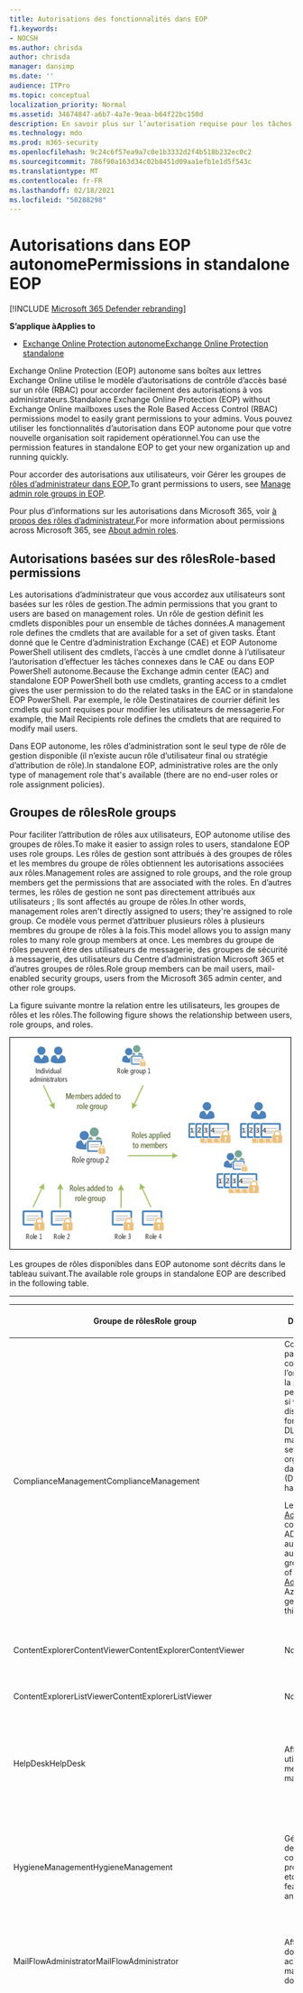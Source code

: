 ```yaml
---
title: Autorisations des fonctionnalités dans EOP
f1.keywords:
- NOCSH
ms.author: chrisda
author: chrisda
manager: dansimp
ms.date: ''
audience: ITPro
ms.topic: conceptual
localization_priority: Normal
ms.assetid: 34674847-a6b7-4a7e-9eaa-b64f22bc150d
description: En savoir plus sur l’autorisation requise pour les tâches dans Exchange Online Protection autonome
ms.technology: mdo
ms.prod: m365-security
ms.openlocfilehash: 9c24c6f57ea9a7c0e1b3332d2f4b518b232ec0c2
ms.sourcegitcommit: 786f90a163d34c02b8451d09aa1efb1e1d5f543c
ms.translationtype: MT
ms.contentlocale: fr-FR
ms.lasthandoff: 02/18/2021
ms.locfileid: "50288298"
---
```

# <a name="permissions-in-standalone-eop"></a><span data-ttu-id="9f26e-103">Autorisations dans EOP autonome</span><span class="sxs-lookup"><span data-stu-id="9f26e-103">Permissions in standalone EOP</span></span>

[!INCLUDE [Microsoft 365 Defender rebranding](../includes/microsoft-defender-for-office.md)]

<span data-ttu-id="9f26e-104">**S’applique à**</span><span class="sxs-lookup"><span data-stu-id="9f26e-104">**Applies to**</span></span>
-  [<span data-ttu-id="9f26e-105">Exchange Online Protection autonome</span><span class="sxs-lookup"><span data-stu-id="9f26e-105">Exchange Online Protection standalone</span></span>](exchange-online-protection-overview.md)

<span data-ttu-id="9f26e-106">Exchange Online Protection (EOP) autonome sans boîtes aux lettres Exchange Online utilise le modèle d’autorisations de contrôle d’accès basé sur un rôle (RBAC) pour accorder facilement des autorisations à vos administrateurs.</span><span class="sxs-lookup"><span data-stu-id="9f26e-106">Standalone Exchange Online Protection (EOP) without Exchange Online mailboxes uses the Role Based Access Control (RBAC) permissions model to easily grant permissions to your admins.</span></span> <span data-ttu-id="9f26e-107">Vous pouvez utiliser les fonctionnalités d’autorisation dans EOP autonome pour que votre nouvelle organisation soit rapidement opérationnel.</span><span class="sxs-lookup"><span data-stu-id="9f26e-107">You can use the permission features in standalone EOP to get your new organization up and running quickly.</span></span>

<span data-ttu-id="9f26e-108">Pour accorder des autorisations aux utilisateurs, voir Gérer les groupes de [rôles d’administrateur dans EOP.](manage-admin-role-group-permissions-in-eop.md)</span><span class="sxs-lookup"><span data-stu-id="9f26e-108">To grant permissions to users, see [Manage admin role groups in EOP](manage-admin-role-group-permissions-in-eop.md).</span></span>

<span data-ttu-id="9f26e-109">Pour plus d’informations sur les autorisations dans Microsoft 365, voir [à propos des rôles d’administrateur.](../../admin/add-users/about-admin-roles.md)</span><span class="sxs-lookup"><span data-stu-id="9f26e-109">For more information about permissions across Microsoft 365, see [About admin roles](../../admin/add-users/about-admin-roles.md).</span></span>

## <a name="role-based-permissions"></a><span data-ttu-id="9f26e-110">Autorisations basées sur des rôles</span><span class="sxs-lookup"><span data-stu-id="9f26e-110">Role-based permissions</span></span>

<span data-ttu-id="9f26e-111">Les autorisations d’administrateur que vous accordez aux utilisateurs sont basées sur les rôles de gestion.</span><span class="sxs-lookup"><span data-stu-id="9f26e-111">The admin permissions that you grant to users are based on management roles.</span></span> <span data-ttu-id="9f26e-112">Un rôle de gestion définit les cmdlets disponibles pour un ensemble de tâches données.</span><span class="sxs-lookup"><span data-stu-id="9f26e-112">A management role defines the cmdlets that are available for a set of given tasks.</span></span> <span data-ttu-id="9f26e-113">Étant donné que le Centre d’administration Exchange (CAE) et EOP Autonome PowerShell utilisent des cmdlets, l’accès à une cmdlet donne à l’utilisateur l’autorisation d’effectuer les tâches connexes dans le CAE ou dans EOP PowerShell autonome.</span><span class="sxs-lookup"><span data-stu-id="9f26e-113">Because the Exchange admin center (EAC) and standalone EOP PowerShell both use cmdlets, granting access to a cmdlet gives the user permission to do the related tasks in the EAC or in standalone EOP PowerShell.</span></span> <span data-ttu-id="9f26e-114">Par exemple, le rôle Destinataires de courrier définit les cmdlets qui sont requises pour modifier les utilisateurs de messagerie.</span><span class="sxs-lookup"><span data-stu-id="9f26e-114">For example, the Mail Recipients role defines the cmdlets that are required to modify mail users.</span></span>

<span data-ttu-id="9f26e-115">Dans EOP autonome, les rôles d’administration sont le seul type de rôle de gestion disponible (il n’existe aucun rôle d’utilisateur final ou stratégie d’attribution de rôle).</span><span class="sxs-lookup"><span data-stu-id="9f26e-115">In standalone EOP, administrative roles are the only type of management role that's available (there are no end-user roles or role assignment policies).</span></span>

## <a name="role-groups"></a><span data-ttu-id="9f26e-116">Groupes de rôles</span><span class="sxs-lookup"><span data-stu-id="9f26e-116">Role groups</span></span>

<span data-ttu-id="9f26e-117">Pour faciliter l’attribution de rôles aux utilisateurs, EOP autonome utilise des groupes de rôles.</span><span class="sxs-lookup"><span data-stu-id="9f26e-117">To make it easier to assign roles to users, standalone EOP uses role groups.</span></span> <span data-ttu-id="9f26e-118">Les rôles de gestion sont attribués à des groupes de rôles et les membres du groupe de rôles obtiennent les autorisations associées aux rôles.</span><span class="sxs-lookup"><span data-stu-id="9f26e-118">Management roles are assigned to role groups, and the role group members get the permissions that are associated with the roles.</span></span> <span data-ttu-id="9f26e-119">En d’autres termes, les rôles de gestion ne sont pas directement attribués aux utilisateurs ; Ils sont affectés au groupe de rôles.</span><span class="sxs-lookup"><span data-stu-id="9f26e-119">In other words, management roles aren't directly assigned to users; they're assigned to role group.</span></span> <span data-ttu-id="9f26e-120">Ce modèle vous permet d’attribuer plusieurs rôles à plusieurs membres du groupe de rôles à la fois.</span><span class="sxs-lookup"><span data-stu-id="9f26e-120">This model allows you to assign many roles to many role group members at once.</span></span> <span data-ttu-id="9f26e-121">Les membres du groupe de rôles peuvent être des utilisateurs de messagerie, des groupes de sécurité à messagerie, des utilisateurs du Centre d’administration Microsoft 365 et d’autres groupes de rôles.</span><span class="sxs-lookup"><span data-stu-id="9f26e-121">Role group members can be mail users, mail-enabled security groups, users from the Microsoft 365 admin center, and other role groups.</span></span>

<span data-ttu-id="9f26e-122">La figure suivante montre la relation entre les utilisateurs, les groupes de rôles et les rôles.</span><span class="sxs-lookup"><span data-stu-id="9f26e-122">The following figure shows the relationship between users, role groups, and roles.</span></span>

![Relations des rôles, des groupes de rôles et des membres](../../media/ITPro_Security_RBAC_EXO_SimplifiedRoleGroupRelationship.png)

<span data-ttu-id="9f26e-124">Les groupes de rôles disponibles dans EOP autonome sont décrits dans le tableau suivant.</span><span class="sxs-lookup"><span data-stu-id="9f26e-124">The available role groups in standalone EOP are described in the following table.</span></span>

****

|<span data-ttu-id="9f26e-125">Groupe de rôles</span><span class="sxs-lookup"><span data-stu-id="9f26e-125">Role group</span></span>|<span data-ttu-id="9f26e-126">Description</span><span class="sxs-lookup"><span data-stu-id="9f26e-126">Description</span></span>|<span data-ttu-id="9f26e-127">Rôles par défaut attribués</span><span class="sxs-lookup"><span data-stu-id="9f26e-127">Default roles assigned</span></span>|
|---|---|---|
|<span data-ttu-id="9f26e-128">ComplianceManagement</span><span class="sxs-lookup"><span data-stu-id="9f26e-128">ComplianceManagement</span></span>|<span data-ttu-id="9f26e-129">Configurez et gérez les paramètres de conformité au sein de l’organisation, y compris la protection contre la perte de données (DLP) si votre abonnement dispose de fonctionnalités DLP.</span><span class="sxs-lookup"><span data-stu-id="9f26e-129">Configure and manage compliance settings within the organization, including data loss prevention (DLP) if your subscription has DLP capabilities.</span></span> <p> <span data-ttu-id="9f26e-130">Les membres du [rôle Administrateur de](https://docs.microsoft.com/azure/active-directory/users-groups-roles/directory-assign-admin-roles#compliance-administrator) conformité dans Azure AD obtiennent automatiquement les autorisations de ce groupe de rôles.</span><span class="sxs-lookup"><span data-stu-id="9f26e-130">Members of the [Compliance Administrator](https://docs.microsoft.com/azure/active-directory/users-groups-roles/directory-assign-admin-roles#compliance-administrator) role in Azure AD automatically get the permissions of this role group.</span></span>|<span data-ttu-id="9f26e-131">Journaux d’audit</span><span class="sxs-lookup"><span data-stu-id="9f26e-131">Audit Logs</span></span> <p> <span data-ttu-id="9f26e-132">Administration de la conformité</span><span class="sxs-lookup"><span data-stu-id="9f26e-132">Compliance Administration</span></span> <p> <span data-ttu-id="9f26e-133">Gestion des droits relatifs à l’information</span><span class="sxs-lookup"><span data-stu-id="9f26e-133">Information Rights Management</span></span> <p> <span data-ttu-id="9f26e-134">Gestion de la rétention</span><span class="sxs-lookup"><span data-stu-id="9f26e-134">Retention Management</span></span> <p> <span data-ttu-id="9f26e-135">Journaux d'audit en affichage seul</span><span class="sxs-lookup"><span data-stu-id="9f26e-135">View-Only Audit Logs</span></span> <p> <span data-ttu-id="9f26e-136">Afficher uniquement la configuration</span><span class="sxs-lookup"><span data-stu-id="9f26e-136">View-Only Configuration</span></span> <p> <span data-ttu-id="9f26e-137">Afficher uniquement les destinataires</span><span class="sxs-lookup"><span data-stu-id="9f26e-137">View-Only Recipients</span></span>|
|<span data-ttu-id="9f26e-138">ContentExplorerContentViewer</span><span class="sxs-lookup"><span data-stu-id="9f26e-138">ContentExplorerContentViewer</span></span>|<span data-ttu-id="9f26e-139">Non utilisé.</span><span class="sxs-lookup"><span data-stu-id="9f26e-139">Not used.</span></span>|<span data-ttu-id="9f26e-140">Visionneuse de contenu de classification des données</span><span class="sxs-lookup"><span data-stu-id="9f26e-140">Data Classification Content Viewer</span></span>|
|<span data-ttu-id="9f26e-141">ContentExplorerListViewer</span><span class="sxs-lookup"><span data-stu-id="9f26e-141">ContentExplorerListViewer</span></span>|<span data-ttu-id="9f26e-142">Non utilisé.</span><span class="sxs-lookup"><span data-stu-id="9f26e-142">Not used.</span></span>|<span data-ttu-id="9f26e-143">Visionneuse de listes de classification des données</span><span class="sxs-lookup"><span data-stu-id="9f26e-143">Data Classification List Viewer</span></span>|
|<span data-ttu-id="9f26e-144">HelpDesk</span><span class="sxs-lookup"><span data-stu-id="9f26e-144">HelpDesk</span></span>|<span data-ttu-id="9f26e-145">Afficher et gérer les utilisateurs de messagerie.</span><span class="sxs-lookup"><span data-stu-id="9f26e-145">View and manage mail users.</span></span>|<span data-ttu-id="9f26e-146">Réinitialiser le mot de passe</span><span class="sxs-lookup"><span data-stu-id="9f26e-146">Reset Password</span></span> <p> <span data-ttu-id="9f26e-147">Options utilisateur</span><span class="sxs-lookup"><span data-stu-id="9f26e-147">User Options</span></span> <p> <span data-ttu-id="9f26e-148">Afficher uniquement les destinataires</span><span class="sxs-lookup"><span data-stu-id="9f26e-148">View-Only Recipients</span></span>|
|<span data-ttu-id="9f26e-149">HygieneManagement</span><span class="sxs-lookup"><span data-stu-id="9f26e-149">HygieneManagement</span></span>|<span data-ttu-id="9f26e-150">Gérer les fonctionnalités de protection (anti-courrier indésirable, anti-programme malveillant, etc.).</span><span class="sxs-lookup"><span data-stu-id="9f26e-150">Manage protection features (anti-spam, anti-malware, etc.).</span></span>|<span data-ttu-id="9f26e-151">Hygiène de transport</span><span class="sxs-lookup"><span data-stu-id="9f26e-151">Transport Hygiene</span></span> <p> <span data-ttu-id="9f26e-152">Afficher uniquement la configuration</span><span class="sxs-lookup"><span data-stu-id="9f26e-152">View-Only Configuration</span></span> <p> <span data-ttu-id="9f26e-153">Afficher uniquement les destinataires</span><span class="sxs-lookup"><span data-stu-id="9f26e-153">View-Only Recipients</span></span>|
|<span data-ttu-id="9f26e-154">MailFlowAdministrator</span><span class="sxs-lookup"><span data-stu-id="9f26e-154">MailFlowAdministrator</span></span>|<span data-ttu-id="9f26e-155">Afficher et gérer les domaines et connecteurs acceptés</span><span class="sxs-lookup"><span data-stu-id="9f26e-155">View and manage accepted domains and connectors</span></span>|<span data-ttu-id="9f26e-156">Domaines distants et acceptés</span><span class="sxs-lookup"><span data-stu-id="9f26e-156">Remote and Accepted Domains</span></span> <p> <span data-ttu-id="9f26e-157">Afficher uniquement les destinataires</span><span class="sxs-lookup"><span data-stu-id="9f26e-157">View-Only Recipients</span></span>|
|<span data-ttu-id="9f26e-158">OrganizationManagement</span><span class="sxs-lookup"><span data-stu-id="9f26e-158">OrganizationManagement</span></span>|<span data-ttu-id="9f26e-159">Accès administrateur à l’ensemble de l’organisation et possibilité d’effectuer presque n’importe quelle tâche.</span><span class="sxs-lookup"><span data-stu-id="9f26e-159">Admin access to the entire organization and the ability to perform almost any task.</span></span> <p> <span data-ttu-id="9f26e-160">Les membres du [rôle Administrateur général](https://docs.microsoft.com/azure/active-directory/users-groups-roles/directory-assign-admin-roles#global-administrator--company-administrator) dans Azure AD obtiennent automatiquement les autorisations de ce groupe de rôles.</span><span class="sxs-lookup"><span data-stu-id="9f26e-160">Members of the [Global Administrator](https://docs.microsoft.com/azure/active-directory/users-groups-roles/directory-assign-admin-roles#global-administrator--company-administrator) role in Azure AD automatically get the permissions of this role group.</span></span> <p> <span data-ttu-id="9f26e-161">**Important**: étant donné que le groupe de rôles OrganizationManagement est un rôle puissant, seuls les utilisateurs qui effectuent des tâches administratives au niveau de l’organisation doivent être membres de ce groupe de rôles.</span><span class="sxs-lookup"><span data-stu-id="9f26e-161">**Important**: Because the OrganizationManagement role group is a powerful role, only users that perform organizational-level administrative tasks should be members of this role group.</span></span>|<span data-ttu-id="9f26e-162">AntiMalware</span><span class="sxs-lookup"><span data-stu-id="9f26e-162">AntiMalware</span></span> <p> <span data-ttu-id="9f26e-163">AntiSpam</span><span class="sxs-lookup"><span data-stu-id="9f26e-163">AntiSpam</span></span> <p> <span data-ttu-id="9f26e-164">Journaux d’audit</span><span class="sxs-lookup"><span data-stu-id="9f26e-164">Audit Logs</span></span> <p> <span data-ttu-id="9f26e-165">Administrateur de conformité</span><span class="sxs-lookup"><span data-stu-id="9f26e-165">Compliance Administrator</span></span> <p> <span data-ttu-id="9f26e-166">Groupes de distribution dynamique</span><span class="sxs-lookup"><span data-stu-id="9f26e-166">Distribution Groups</span></span> <p> <span data-ttu-id="9f26e-167">Gestion des droits relatifs à l’information</span><span class="sxs-lookup"><span data-stu-id="9f26e-167">Information Rights Management</span></span> <p> <span data-ttu-id="9f26e-168">Création de destinataires de message</span><span class="sxs-lookup"><span data-stu-id="9f26e-168">Mail Recipient Creation</span></span> <p> <span data-ttu-id="9f26e-169">Destinataires de message</span><span class="sxs-lookup"><span data-stu-id="9f26e-169">Mail Recipients</span></span> <p> <span data-ttu-id="9f26e-170">Suivi de messages</span><span class="sxs-lookup"><span data-stu-id="9f26e-170">Message Tracking</span></span> <p> <span data-ttu-id="9f26e-171">Migration</span><span class="sxs-lookup"><span data-stu-id="9f26e-171">Migration</span></span> <p> <span data-ttu-id="9f26e-172">Accès au client de l’organisation</span><span class="sxs-lookup"><span data-stu-id="9f26e-172">Organization Client Access</span></span> <p> <span data-ttu-id="9f26e-173">Configuration de l’organisation</span><span class="sxs-lookup"><span data-stu-id="9f26e-173">Organization Configuration</span></span> <p> <span data-ttu-id="9f26e-174">Paramètres de transport de l’organisation</span><span class="sxs-lookup"><span data-stu-id="9f26e-174">Organization Transport Settings</span></span> <p> <span data-ttu-id="9f26e-175">Quarantaine</span><span class="sxs-lookup"><span data-stu-id="9f26e-175">Quarantine</span></span> <p> <span data-ttu-id="9f26e-176">Stratégies de destinataire</span><span class="sxs-lookup"><span data-stu-id="9f26e-176">Recipient Policies</span></span> <p> <span data-ttu-id="9f26e-177">Domaines distants et acceptés</span><span class="sxs-lookup"><span data-stu-id="9f26e-177">Remote and Accepted Domains</span></span> <p> <span data-ttu-id="9f26e-178">Réinitialiser le mot de passe</span><span class="sxs-lookup"><span data-stu-id="9f26e-178">Reset Password</span></span> <p> <span data-ttu-id="9f26e-179">Gestion de la rétention</span><span class="sxs-lookup"><span data-stu-id="9f26e-179">Retention Management</span></span> <p> <span data-ttu-id="9f26e-180">Gestion des rôles</span><span class="sxs-lookup"><span data-stu-id="9f26e-180">Role Management</span></span> <p> <span data-ttu-id="9f26e-181">Administrateur de sécurité</span><span class="sxs-lookup"><span data-stu-id="9f26e-181">Security Administrator</span></span> <p> <span data-ttu-id="9f26e-182">Création et appartenance à un groupe de sécurité</span><span class="sxs-lookup"><span data-stu-id="9f26e-182">Security Group Creation and Membership</span></span> <p> <span data-ttu-id="9f26e-183">Lecteur de sécurité</span><span class="sxs-lookup"><span data-stu-id="9f26e-183">Security Reader</span></span> <p> <span data-ttu-id="9f26e-184">Administrateur d’étiquette de niveau de sensibilité</span><span class="sxs-lookup"><span data-stu-id="9f26e-184">Sensitivity Label Administrator</span></span> <p> <span data-ttu-id="9f26e-185">Surveillance</span><span class="sxs-lookup"><span data-stu-id="9f26e-185">Supervision</span></span> <p> <span data-ttu-id="9f26e-186">Hygiène de transport</span><span class="sxs-lookup"><span data-stu-id="9f26e-186">Transport Hygiene</span></span> <p> <span data-ttu-id="9f26e-187">Règles de transport</span><span class="sxs-lookup"><span data-stu-id="9f26e-187">Transport Rules</span></span> <p> <span data-ttu-id="9f26e-188">Options utilisateur</span><span class="sxs-lookup"><span data-stu-id="9f26e-188">User Options</span></span> <p> <span data-ttu-id="9f26e-189">View-Only anti-programme malveillant</span><span class="sxs-lookup"><span data-stu-id="9f26e-189">View-Only AntiMalware</span></span> <p> <span data-ttu-id="9f26e-190">View-Only AntiSpam</span><span class="sxs-lookup"><span data-stu-id="9f26e-190">View-Only AntiSpam</span></span> <p> <span data-ttu-id="9f26e-191">Journaux d'audit en affichage seul</span><span class="sxs-lookup"><span data-stu-id="9f26e-191">View-Only Audit Logs</span></span> <p> <span data-ttu-id="9f26e-192">Afficher uniquement la configuration</span><span class="sxs-lookup"><span data-stu-id="9f26e-192">View-Only Configuration</span></span> <p> <span data-ttu-id="9f26e-193">View-Only quarantaine</span><span class="sxs-lookup"><span data-stu-id="9f26e-193">View-Only Quarantine</span></span> <p> <span data-ttu-id="9f26e-194">Afficher uniquement les destinataires</span><span class="sxs-lookup"><span data-stu-id="9f26e-194">View-Only Recipients</span></span> <p> <span data-ttu-id="9f26e-195">View-Only Threat Intelligence</span><span class="sxs-lookup"><span data-stu-id="9f26e-195">View-Only Threat Intelligence</span></span>|
|<span data-ttu-id="9f26e-196">QuarantineAdministrator</span><span class="sxs-lookup"><span data-stu-id="9f26e-196">QuarantineAdministrator</span></span>|<span data-ttu-id="9f26e-197">Gérer les messages mis en quarantaine pour tous les destinataires.</span><span class="sxs-lookup"><span data-stu-id="9f26e-197">Manage quarantined messages for all recipients.</span></span>|<span data-ttu-id="9f26e-198">Quarantaine</span><span class="sxs-lookup"><span data-stu-id="9f26e-198">Quarantine</span></span>|
|<span data-ttu-id="9f26e-199">RecipientManagement</span><span class="sxs-lookup"><span data-stu-id="9f26e-199">RecipientManagement</span></span>|<span data-ttu-id="9f26e-200">Créer, gérer et supprimer des objets destinataire dans l’organisation.</span><span class="sxs-lookup"><span data-stu-id="9f26e-200">Create, manage, and remove recipient objects in the organization.</span></span>|<span data-ttu-id="9f26e-201">Groupes de distribution dynamique</span><span class="sxs-lookup"><span data-stu-id="9f26e-201">Distribution Groups</span></span> <p> <span data-ttu-id="9f26e-202">Création de destinataires de message</span><span class="sxs-lookup"><span data-stu-id="9f26e-202">Mail Recipient Creation</span></span> <p> <span data-ttu-id="9f26e-203">Destinataires de message</span><span class="sxs-lookup"><span data-stu-id="9f26e-203">Mail Recipients</span></span> <p> <span data-ttu-id="9f26e-204">Suivi de messages</span><span class="sxs-lookup"><span data-stu-id="9f26e-204">Message Tracking</span></span> <p> <span data-ttu-id="9f26e-205">Migration</span><span class="sxs-lookup"><span data-stu-id="9f26e-205">Migration</span></span> <p> <span data-ttu-id="9f26e-206">Stratégies de destinataire</span><span class="sxs-lookup"><span data-stu-id="9f26e-206">Recipient Policies</span></span> <p> <span data-ttu-id="9f26e-207">Réinitialiser le mot de passe</span><span class="sxs-lookup"><span data-stu-id="9f26e-207">Reset Password</span></span>|
|<span data-ttu-id="9f26e-208">RecordsManagement</span><span class="sxs-lookup"><span data-stu-id="9f26e-208">RecordsManagement</span></span>|<span data-ttu-id="9f26e-209">Configurer les fonctionnalités de conformité, telles que les balises de stratégie de rétention, les classifications des messages et les règles de flux de messagerie (également appelées règles de transport).</span><span class="sxs-lookup"><span data-stu-id="9f26e-209">Configure compliance features, such as retention policy tags, message classifications, and mail flow rules (also known as transport rules).</span></span>|<span data-ttu-id="9f26e-210">Suivi de messages</span><span class="sxs-lookup"><span data-stu-id="9f26e-210">Message Tracking</span></span> <p> <span data-ttu-id="9f26e-211">Gestion de la rétention</span><span class="sxs-lookup"><span data-stu-id="9f26e-211">Retention Management</span></span> <p> <span data-ttu-id="9f26e-212">Règles de transport</span><span class="sxs-lookup"><span data-stu-id="9f26e-212">Transport Rules</span></span>|
|<span data-ttu-id="9f26e-213">SecurityAdministrator</span><span class="sxs-lookup"><span data-stu-id="9f26e-213">SecurityAdministrator</span></span>|<span data-ttu-id="9f26e-214">Configurez tous les aspects de la protection dans l’organisation (anti-courrier indésirable, anti-programme malveillant, anti-usurpation d’adresse, mise en quarantaine, etc.).</span><span class="sxs-lookup"><span data-stu-id="9f26e-214">Configure all aspects of protection in the organization (anti-spam, anti-malware, anti-spoofing, quarantine, etc.).</span></span> <p> <span data-ttu-id="9f26e-215">Les membres du [rôle Administrateur de](https://docs.microsoft.com/azure/active-directory/users-groups-roles/directory-assign-admin-roles#security-administrator) la sécurité dans Azure AD obtiennent automatiquement les autorisations de ce groupe de rôles.</span><span class="sxs-lookup"><span data-stu-id="9f26e-215">Members of the [Security Administrator](https://docs.microsoft.com/azure/active-directory/users-groups-roles/directory-assign-admin-roles#security-administrator) role in Azure AD automatically get the permissions of this role group.</span></span>|<span data-ttu-id="9f26e-216">AntiMalware</span><span class="sxs-lookup"><span data-stu-id="9f26e-216">AntiMalware</span></span> <p> <span data-ttu-id="9f26e-217">AntiSpam</span><span class="sxs-lookup"><span data-stu-id="9f26e-217">AntiSpam</span></span> <p> <span data-ttu-id="9f26e-218">Journaux d’audit</span><span class="sxs-lookup"><span data-stu-id="9f26e-218">Audit Logs</span></span> <p> <span data-ttu-id="9f26e-219">Quarantaine</span><span class="sxs-lookup"><span data-stu-id="9f26e-219">Quarantine</span></span> <p> <span data-ttu-id="9f26e-220">Administrateur de sécurité</span><span class="sxs-lookup"><span data-stu-id="9f26e-220">Security Administrator</span></span> <p> <span data-ttu-id="9f26e-221">Administrateur d’étiquette de niveau de sensibilité</span><span class="sxs-lookup"><span data-stu-id="9f26e-221">Sensitivity Label Administrator</span></span> <p> <span data-ttu-id="9f26e-222">View-Only anti-programme malveillant</span><span class="sxs-lookup"><span data-stu-id="9f26e-222">View-Only AntiMalware</span></span> <p> <span data-ttu-id="9f26e-223">View-Only AntiSpam</span><span class="sxs-lookup"><span data-stu-id="9f26e-223">View-Only AntiSpam</span></span> <p> <span data-ttu-id="9f26e-224">Journaux d'audit en affichage seul</span><span class="sxs-lookup"><span data-stu-id="9f26e-224">View-Only Audit Logs</span></span> <p> <span data-ttu-id="9f26e-225">View-Only quarantaine</span><span class="sxs-lookup"><span data-stu-id="9f26e-225">View-Only Quarantine</span></span> <p> <span data-ttu-id="9f26e-226">View-Only Threat Intelligence</span><span class="sxs-lookup"><span data-stu-id="9f26e-226">View-Only Threat Intelligence</span></span>|
|<span data-ttu-id="9f26e-227">SecurityReader</span><span class="sxs-lookup"><span data-stu-id="9f26e-227">SecurityReader</span></span>|<span data-ttu-id="9f26e-228">Accès en affichage seul à tous les aspects de la protection de l’organisation (anti-courrier indésirable, anti-programme malveillant, détection d’usurpation d’adresse, mise en quarantaine, etc.).</span><span class="sxs-lookup"><span data-stu-id="9f26e-228">View-only access to all aspects of protection in the organization (anti-spam, anti-malware, anti-spoofing, quarantine, etc.).</span></span> <p> <span data-ttu-id="9f26e-229">Les membres du [rôle Lecteur de](https://docs.microsoft.com/azure/active-directory/users-groups-roles/directory-assign-admin-roles#security-reader) sécurité dans Azure AD obtiennent automatiquement les autorisations de ce groupe de rôles.</span><span class="sxs-lookup"><span data-stu-id="9f26e-229">Members of the [Security Reader](https://docs.microsoft.com/azure/active-directory/users-groups-roles/directory-assign-admin-roles#security-reader) role in Azure AD automatically get the permissions of this role group.</span></span>|<span data-ttu-id="9f26e-230">Lecteur de sécurité</span><span class="sxs-lookup"><span data-stu-id="9f26e-230">Security Reader</span></span> <p> <span data-ttu-id="9f26e-231">View-Only anti-programme malveillant</span><span class="sxs-lookup"><span data-stu-id="9f26e-231">View-Only AntiMalware</span></span> <p> <span data-ttu-id="9f26e-232">View-Only AntiSpam</span><span class="sxs-lookup"><span data-stu-id="9f26e-232">View-Only AntiSpam</span></span> <p> <span data-ttu-id="9f26e-233">View-Only quarantaine</span><span class="sxs-lookup"><span data-stu-id="9f26e-233">View-Only Quarantine</span></span> <p> <span data-ttu-id="9f26e-234">View-Only Threat Intelligence</span><span class="sxs-lookup"><span data-stu-id="9f26e-234">View-Only Threat Intelligence</span></span>|
|<span data-ttu-id="9f26e-235">TenantAdmins</span><span class="sxs-lookup"><span data-stu-id="9f26e-235">TenantAdmins</span></span>|<span data-ttu-id="9f26e-236">L’appartenance à ce groupe de rôles est synchronisée entre les services et gérée de manière centralisée.</span><span class="sxs-lookup"><span data-stu-id="9f26e-236">Membership in this role group is synchronized across services and managed centrally.</span></span> <span data-ttu-id="9f26e-237">Par défaut, aucun rôle n’est attribué à ce groupe de rôles.</span><span class="sxs-lookup"><span data-stu-id="9f26e-237">By default, this role group is not assigned any roles.</span></span> <span data-ttu-id="9f26e-238">Toutefois, il sera membre du groupe de rôles Gestion de l’organisation et héritera de ces autorisations.</span><span class="sxs-lookup"><span data-stu-id="9f26e-238">However, it will be a member of the Organization Management role group and will inherit those permissions.</span></span>|<span data-ttu-id="9f26e-239">aucune</span><span class="sxs-lookup"><span data-stu-id="9f26e-239">none</span></span>|
|<span data-ttu-id="9f26e-240">ViewOnlyOrganizationManagement</span><span class="sxs-lookup"><span data-stu-id="9f26e-240">ViewOnlyOrganizationManagement</span></span>|<span data-ttu-id="9f26e-241">Afficher les objets destinataire, protection et configuration et leurs propriétés dans l’organisation.</span><span class="sxs-lookup"><span data-stu-id="9f26e-241">View recipient, protection, and configuration objects and their properties in the organization.</span></span>|<span data-ttu-id="9f26e-242">Administrateur de conformité</span><span class="sxs-lookup"><span data-stu-id="9f26e-242">Compliance Administrator</span></span> <p> <span data-ttu-id="9f26e-243">Administrateur de sécurité</span><span class="sxs-lookup"><span data-stu-id="9f26e-243">Security Administrator</span></span> <p> <span data-ttu-id="9f26e-244">Lecteur de sécurité</span><span class="sxs-lookup"><span data-stu-id="9f26e-244">Security Reader</span></span> <p> <span data-ttu-id="9f26e-245">Administrateur d’étiquette de niveau de sensibilité</span><span class="sxs-lookup"><span data-stu-id="9f26e-245">Sensitivity Label Administrator</span></span> <p> <span data-ttu-id="9f26e-246">Afficher uniquement la configuration</span><span class="sxs-lookup"><span data-stu-id="9f26e-246">View-Only Configuration</span></span> <p> <span data-ttu-id="9f26e-247">Afficher uniquement les destinataires</span><span class="sxs-lookup"><span data-stu-id="9f26e-247">View-Only Recipients</span></span>|
|

<span data-ttu-id="9f26e-248">Si vous travaillez dans une petite organisation qui ne compte que quelques administrateurs, vous devrez peut-être ajouter ces utilisateurs au groupe de rôles Gestion de l’organisation uniquement et vous n’aurez peut-être jamais besoin d’utiliser les autres groupes de rôles.</span><span class="sxs-lookup"><span data-stu-id="9f26e-248">If you work in a small organization that has only a few admins, you might need to add those users to the Organization Management role group only, and you may never need to use the other role groups.</span></span> <span data-ttu-id="9f26e-249">Si vous travaillez dans une organisation de grande taille, vous pouvez avoir des administrateurs qui effectuent des tâches spécifiques, telles que la configuration du destinataire.</span><span class="sxs-lookup"><span data-stu-id="9f26e-249">If you work in a larger organization, you might have admins who perform specific tasks, such as recipient configuration.</span></span> <span data-ttu-id="9f26e-250">Dans ce cas, vous pouvez ajouter un administrateur au groupe de rôles Gestion des destinataires et un autre administrateur au groupe de rôles Gestion de l’organisation.</span><span class="sxs-lookup"><span data-stu-id="9f26e-250">In those cases, you might add one admin to the Recipient Management role group, and another admin to the Organization Management role group.</span></span> <span data-ttu-id="9f26e-251">Ces administrateurs peuvent alors gérer leurs domaines spécifiques, mais ils ne sont pas autorisés à gérer les domaines dont ils ne sont pas responsables.</span><span class="sxs-lookup"><span data-stu-id="9f26e-251">Those admins can then manage their specific areas, but they won't have permissions to manage areas they're not responsible for.</span></span>

<span data-ttu-id="9f26e-252">Si les groupes de rôles intégrés dans Exchange Online ne correspondent pas à la fonction de vos administrateurs, vous pouvez créer des groupes de rôles y ajouter des rôles.</span><span class="sxs-lookup"><span data-stu-id="9f26e-252">If the built-in role groups in Exchange Online don't match the job function of your administrators, you can create role groups and add roles to them.</span></span> <span data-ttu-id="9f26e-253">Pour plus d’informations, voir [Gérer les groupes de rôles dans EOP autonome.](manage-admin-role-group-permissions-in-eop.md)</span><span class="sxs-lookup"><span data-stu-id="9f26e-253">For more information, see [Manage role groups in standalone EOP](manage-admin-role-group-permissions-in-eop.md).</span></span>

## <a name="roles"></a><span data-ttu-id="9f26e-254">Rôles</span><span class="sxs-lookup"><span data-stu-id="9f26e-254">Roles</span></span>

<span data-ttu-id="9f26e-255">Les rôles intégrés disponibles dans EOP autonome sont décrits dans le tableau suivant.</span><span class="sxs-lookup"><span data-stu-id="9f26e-255">The built-in roles that are available in standalone EOP are described in the following table.</span></span>

****

|<span data-ttu-id="9f26e-256">Role\*\*</span><span class="sxs-lookup"><span data-stu-id="9f26e-256">Role\*\*</span></span>|<span data-ttu-id="9f26e-257">Description</span><span class="sxs-lookup"><span data-stu-id="9f26e-257">Description</span></span>|<span data-ttu-id="9f26e-258">Attributions de groupe de rôles par défaut</span><span class="sxs-lookup"><span data-stu-id="9f26e-258">Default role group assignments</span></span>|
|---|---|---|
|<span data-ttu-id="9f26e-259">AntiMalware</span><span class="sxs-lookup"><span data-stu-id="9f26e-259">AntiMalware</span></span>|<span data-ttu-id="9f26e-260">Afficher et modifier la configuration et les rapports pour les fonctionnalités anti-programme malveillant.</span><span class="sxs-lookup"><span data-stu-id="9f26e-260">View and modify the configuration and reports for anti-malware features.</span></span>|<span data-ttu-id="9f26e-261">OrganizationManagement</span><span class="sxs-lookup"><span data-stu-id="9f26e-261">OrganizationManagement</span></span> <p> <span data-ttu-id="9f26e-262">SecurityAdministrator</span><span class="sxs-lookup"><span data-stu-id="9f26e-262">SecurityAdministrator</span></span>|
|<span data-ttu-id="9f26e-263">AntiSpam</span><span class="sxs-lookup"><span data-stu-id="9f26e-263">AntiSpam</span></span>|<span data-ttu-id="9f26e-264">Afficher et modifier la configuration et les rapports pour les fonctionnalités anti-courrier indésirable.</span><span class="sxs-lookup"><span data-stu-id="9f26e-264">View and modify the configuration and reports for anti-spam features.</span></span>|<span data-ttu-id="9f26e-265">OrganizationManagement</span><span class="sxs-lookup"><span data-stu-id="9f26e-265">OrganizationManagement</span></span> <p> <span data-ttu-id="9f26e-266">SecurityAdministrator</span><span class="sxs-lookup"><span data-stu-id="9f26e-266">SecurityAdministrator</span></span>|
|<span data-ttu-id="9f26e-267">Journaux d’audit</span><span class="sxs-lookup"><span data-stu-id="9f26e-267">Audit Logs</span></span>|<span data-ttu-id="9f26e-268">Recherchez le journal d’audit de l’administrateur et affichez les résultats.</span><span class="sxs-lookup"><span data-stu-id="9f26e-268">Search the administrator audit log and view the results.</span></span>|<span data-ttu-id="9f26e-269">ComplianceManagement</span><span class="sxs-lookup"><span data-stu-id="9f26e-269">ComplianceManagement</span></span> <p> <span data-ttu-id="9f26e-270">OrganizationManagement</span><span class="sxs-lookup"><span data-stu-id="9f26e-270">OrganizationManagement</span></span> <p> <span data-ttu-id="9f26e-271">SecurityAdministrator</span><span class="sxs-lookup"><span data-stu-id="9f26e-271">SecurityAdministrator</span></span>|
|<span data-ttu-id="9f26e-272">Administrateur de conformité<sup>\*</sup></span><span class="sxs-lookup"><span data-stu-id="9f26e-272">Compliance Administrator<sup>\*</sup></span></span>||<span data-ttu-id="9f26e-273">ComplianceManagement</span><span class="sxs-lookup"><span data-stu-id="9f26e-273">ComplianceManagement</span></span> <p> <span data-ttu-id="9f26e-274">OrganizationManagement</span><span class="sxs-lookup"><span data-stu-id="9f26e-274">OrganizationManagement</span></span> <p> <span data-ttu-id="9f26e-275">ViewOnlyOrganizationManagement</span><span class="sxs-lookup"><span data-stu-id="9f26e-275">ViewOnlyOrganizationManagement</span></span>|
|<span data-ttu-id="9f26e-276">Visionneuse de contenu de classification des données<sup>\*</sup></span><span class="sxs-lookup"><span data-stu-id="9f26e-276">Data Classification Content Viewer<sup>\*</sup></span></span>||<span data-ttu-id="9f26e-277">ContentExplorerContentViewer</span><span class="sxs-lookup"><span data-stu-id="9f26e-277">ContentExplorerContentViewer</span></span>|
|<span data-ttu-id="9f26e-278">Visionneuse de listes de classification des données<sup>\*</sup></span><span class="sxs-lookup"><span data-stu-id="9f26e-278">Data Classification List Viewer<sup>\*</sup></span></span>||
|<span data-ttu-id="9f26e-279">Groupes de distribution dynamique</span><span class="sxs-lookup"><span data-stu-id="9f26e-279">Distribution Groups</span></span>|<span data-ttu-id="9f26e-280">Créer et gérer tous les groupes de distribution, les groupes de sécurité à messagerie et les membres.</span><span class="sxs-lookup"><span data-stu-id="9f26e-280">Create and manage all distribution groups, mail-enabled security groups, and members.</span></span>|<span data-ttu-id="9f26e-281">OrganizationManagement</span><span class="sxs-lookup"><span data-stu-id="9f26e-281">OrganizationManagement</span></span> <p> <span data-ttu-id="9f26e-282">RecipientManagement</span><span class="sxs-lookup"><span data-stu-id="9f26e-282">RecipientManagement</span></span>|
|<span data-ttu-id="9f26e-283">Gestion des droits de l’information<sup>\*</sup></span><span class="sxs-lookup"><span data-stu-id="9f26e-283">Information Rights Management<sup>\*</sup></span></span>||<span data-ttu-id="9f26e-284">ComplianceManagement</span><span class="sxs-lookup"><span data-stu-id="9f26e-284">ComplianceManagement</span></span> <p> <span data-ttu-id="9f26e-285">OrganizationManagement</span><span class="sxs-lookup"><span data-stu-id="9f26e-285">OrganizationManagement</span></span>|
|<span data-ttu-id="9f26e-286">Création de destinataires de message</span><span class="sxs-lookup"><span data-stu-id="9f26e-286">Mail Recipient Creation</span></span>|<span data-ttu-id="9f26e-287">Créez et supprimez des utilisateurs de messagerie.</span><span class="sxs-lookup"><span data-stu-id="9f26e-287">Create and remove mail users.</span></span>|<span data-ttu-id="9f26e-288">OrganizationManagement</span><span class="sxs-lookup"><span data-stu-id="9f26e-288">OrganizationManagement</span></span> <p> <span data-ttu-id="9f26e-289">RecipientManagement</span><span class="sxs-lookup"><span data-stu-id="9f26e-289">RecipientManagement</span></span>|
|<span data-ttu-id="9f26e-290">Destinataires de message</span><span class="sxs-lookup"><span data-stu-id="9f26e-290">Mail Recipients</span></span>|<span data-ttu-id="9f26e-291">Modifier les utilisateurs de messagerie existants.</span><span class="sxs-lookup"><span data-stu-id="9f26e-291">Modify existing mail users.</span></span>|<span data-ttu-id="9f26e-292">OrganizationManagement</span><span class="sxs-lookup"><span data-stu-id="9f26e-292">OrganizationManagement</span></span> <p> <span data-ttu-id="9f26e-293">RecipientManagement</span><span class="sxs-lookup"><span data-stu-id="9f26e-293">RecipientManagement</span></span>|
|<span data-ttu-id="9f26e-294">Suivi des messages<sup>\*</sup></span><span class="sxs-lookup"><span data-stu-id="9f26e-294">Message Tracking<sup>\*</sup></span></span>||<span data-ttu-id="9f26e-295">OrganizationManagement</span><span class="sxs-lookup"><span data-stu-id="9f26e-295">OrganizationManagement</span></span> <p> <span data-ttu-id="9f26e-296">RecipientManagement</span><span class="sxs-lookup"><span data-stu-id="9f26e-296">RecipientManagement</span></span> <p> <span data-ttu-id="9f26e-297">Gestion des enregistrements</span><span class="sxs-lookup"><span data-stu-id="9f26e-297">Records Management</span></span>|
|<span data-ttu-id="9f26e-298">Migration<sup>\*</sup></span><span class="sxs-lookup"><span data-stu-id="9f26e-298">Migration<sup>\*</sup></span></span>||<span data-ttu-id="9f26e-299">OrganizationManagement</span><span class="sxs-lookup"><span data-stu-id="9f26e-299">OrganizationManagement</span></span> <p> <span data-ttu-id="9f26e-300">RecipientManagement</span><span class="sxs-lookup"><span data-stu-id="9f26e-300">RecipientManagement</span></span>|
|<span data-ttu-id="9f26e-301">MyBaseOptions</span><span class="sxs-lookup"><span data-stu-id="9f26e-301">MyBaseOptions</span></span>|<span data-ttu-id="9f26e-302">Permet aux utilisateurs d’afficher leurs propres messages mis en quarantaine.</span><span class="sxs-lookup"><span data-stu-id="9f26e-302">Allows users to view their own quarantined messages.</span></span> <p> <span data-ttu-id="9f26e-303">Ce rôle est automatiquement attribué aux utilisateurs et vous ne pouvez pas l’attribuer manuellement.</span><span class="sxs-lookup"><span data-stu-id="9f26e-303">This role is automatically assigned to users, and you can't assign it manually.</span></span>|<span data-ttu-id="9f26e-304">aucune</span><span class="sxs-lookup"><span data-stu-id="9f26e-304">none</span></span>|
|<span data-ttu-id="9f26e-305">Accès au client de l’organisation<sup>\*</sup></span><span class="sxs-lookup"><span data-stu-id="9f26e-305">Organization Client Access<sup>\*</sup></span></span>||<span data-ttu-id="9f26e-306">OrganizationManagement</span><span class="sxs-lookup"><span data-stu-id="9f26e-306">OrganizationManagement</span></span>|
|<span data-ttu-id="9f26e-307">Configuration de l’organisation</span><span class="sxs-lookup"><span data-stu-id="9f26e-307">Organization Configuration</span></span>|<span data-ttu-id="9f26e-308">Affichage des rapports.</span><span class="sxs-lookup"><span data-stu-id="9f26e-308">View reports.</span></span>|<span data-ttu-id="9f26e-309">OrganizationManagement</span><span class="sxs-lookup"><span data-stu-id="9f26e-309">OrganizationManagement</span></span>|
|<span data-ttu-id="9f26e-310">Paramètres de transport de l’organisation<sup>\*</sup></span><span class="sxs-lookup"><span data-stu-id="9f26e-310">Organization Transport Settings<sup>\*</sup></span></span>||<span data-ttu-id="9f26e-311">OrganizationManagement</span><span class="sxs-lookup"><span data-stu-id="9f26e-311">OrganizationManagement</span></span>|
|<span data-ttu-id="9f26e-312">Quarantaine</span><span class="sxs-lookup"><span data-stu-id="9f26e-312">Quarantine</span></span>|<span data-ttu-id="9f26e-313">Gérer tous les types de message mis en quarantaine pour tous les destinataires.</span><span class="sxs-lookup"><span data-stu-id="9f26e-313">Manage all types of quarantined message for all recipients.</span></span>|<span data-ttu-id="9f26e-314">OrganizationManagement</span><span class="sxs-lookup"><span data-stu-id="9f26e-314">OrganizationManagement</span></span> <p> <span data-ttu-id="9f26e-315">QuarantineAdministrator</span><span class="sxs-lookup"><span data-stu-id="9f26e-315">QuarantineAdministrator</span></span> <p> <span data-ttu-id="9f26e-316">SecurityAdministrator</span><span class="sxs-lookup"><span data-stu-id="9f26e-316">SecurityAdministrator</span></span>|
|<span data-ttu-id="9f26e-317">Stratégies de destinataire<sup>\*</sup></span><span class="sxs-lookup"><span data-stu-id="9f26e-317">Recipient Policies<sup>\*</sup></span></span>||<span data-ttu-id="9f26e-318">OrganizationManagement</span><span class="sxs-lookup"><span data-stu-id="9f26e-318">OrganizationManagement</span></span> <p> <span data-ttu-id="9f26e-319">RecipientManagement</span><span class="sxs-lookup"><span data-stu-id="9f26e-319">RecipientManagement</span></span>|
|<span data-ttu-id="9f26e-320">Domaines distants et acceptés</span><span class="sxs-lookup"><span data-stu-id="9f26e-320">Remote and Accepted Domains</span></span>|<span data-ttu-id="9f26e-321">Gérer les domaines distants, les domaines acceptés et les connecteurs.</span><span class="sxs-lookup"><span data-stu-id="9f26e-321">Manage remote domains, accepted domains, and connectors.</span></span>|<span data-ttu-id="9f26e-322">MailFlowAdministrator</span><span class="sxs-lookup"><span data-stu-id="9f26e-322">MailFlowAdministrator</span></span> <p> <span data-ttu-id="9f26e-323">OrganizationManagement</span><span class="sxs-lookup"><span data-stu-id="9f26e-323">OrganizationManagement</span></span>|
|<span data-ttu-id="9f26e-324">Réinitialiser le mot de passe<sup>\*</sup></span><span class="sxs-lookup"><span data-stu-id="9f26e-324">Reset Password<sup>\*</sup></span></span>||<span data-ttu-id="9f26e-325">HelpDesk</span><span class="sxs-lookup"><span data-stu-id="9f26e-325">HelpDesk</span></span> <p> <span data-ttu-id="9f26e-326">OrganizationManagement</span><span class="sxs-lookup"><span data-stu-id="9f26e-326">OrganizationManagement</span></span> <p> <span data-ttu-id="9f26e-327">RecipientManagement</span><span class="sxs-lookup"><span data-stu-id="9f26e-327">RecipientManagement</span></span>|
|<span data-ttu-id="9f26e-328">Gestion de la rétention<sup>\*</sup></span><span class="sxs-lookup"><span data-stu-id="9f26e-328">Retention Management<sup>\*</sup></span></span>||<span data-ttu-id="9f26e-329">ComplianceManagement</span><span class="sxs-lookup"><span data-stu-id="9f26e-329">ComplianceManagement</span></span> <p> <span data-ttu-id="9f26e-330">OrganizationManagement</span><span class="sxs-lookup"><span data-stu-id="9f26e-330">OrganizationManagement</span></span> <p> <span data-ttu-id="9f26e-331">RecordsManagement</span><span class="sxs-lookup"><span data-stu-id="9f26e-331">RecordsManagement</span></span>|
|<span data-ttu-id="9f26e-332">Gestion des rôles</span><span class="sxs-lookup"><span data-stu-id="9f26e-332">Role Management</span></span>|<span data-ttu-id="9f26e-333">Créer et gérer des groupes de rôles.</span><span class="sxs-lookup"><span data-stu-id="9f26e-333">Create and manage role groups.</span></span>|<span data-ttu-id="9f26e-334">OrganizationManagement</span><span class="sxs-lookup"><span data-stu-id="9f26e-334">OrganizationManagement</span></span>|
|<span data-ttu-id="9f26e-335">Administrateur de sécurité</span><span class="sxs-lookup"><span data-stu-id="9f26e-335">Security Administrator</span></span>|<span data-ttu-id="9f26e-336">Gérez la configuration et les rapports pour toutes les fonctionnalités de sécurité et de protection.</span><span class="sxs-lookup"><span data-stu-id="9f26e-336">Manage the configuration and reports for all security and protection features.</span></span>|<span data-ttu-id="9f26e-337">OrganizationManagement</span><span class="sxs-lookup"><span data-stu-id="9f26e-337">OrganizationManagement</span></span> <p> <span data-ttu-id="9f26e-338">SecurityAdministrator</span><span class="sxs-lookup"><span data-stu-id="9f26e-338">SecurityAdministrator</span></span> <p> <span data-ttu-id="9f26e-339">ViewOnlyOrganizationManagement</span><span class="sxs-lookup"><span data-stu-id="9f26e-339">ViewOnlyOrganizationManagement</span></span>|
|<span data-ttu-id="9f26e-340">Création et appartenance à un groupe de sécurité</span><span class="sxs-lookup"><span data-stu-id="9f26e-340">Security Group Creation and Membership</span></span>|<span data-ttu-id="9f26e-341">Créer et gérer des groupes de sécurité à messagerie.</span><span class="sxs-lookup"><span data-stu-id="9f26e-341">Create and manage mail-enabled security groups.</span></span>|<span data-ttu-id="9f26e-342">OrganizationManagement</span><span class="sxs-lookup"><span data-stu-id="9f26e-342">OrganizationManagement</span></span>|
|<span data-ttu-id="9f26e-343">Lecteur de sécurité</span><span class="sxs-lookup"><span data-stu-id="9f26e-343">Security Reader</span></span>|<span data-ttu-id="9f26e-344">Afficher la configuration et les rapports pour les fonctionnalités de sécurité et de protection.</span><span class="sxs-lookup"><span data-stu-id="9f26e-344">View the configuration and reports for security and protection features.</span></span>|<span data-ttu-id="9f26e-345">Gestion de l’organisation</span><span class="sxs-lookup"><span data-stu-id="9f26e-345">Organization Management</span></span> <p> <span data-ttu-id="9f26e-346">SecurityReader</span><span class="sxs-lookup"><span data-stu-id="9f26e-346">SecurityReader</span></span> <p> <span data-ttu-id="9f26e-347">ViewOnlyOrganizationManagement</span><span class="sxs-lookup"><span data-stu-id="9f26e-347">ViewOnlyOrganizationManagement</span></span>|
|<span data-ttu-id="9f26e-348">Administrateur d’étiquette de niveau de sensibilité<sup>\*</sup></span><span class="sxs-lookup"><span data-stu-id="9f26e-348">Sensitivity Label Administrator<sup>\*</sup></span></span>||<span data-ttu-id="9f26e-349">OrganizationManagement</span><span class="sxs-lookup"><span data-stu-id="9f26e-349">OrganizationManagement</span></span> <p> <span data-ttu-id="9f26e-350">SecurityAdministrator</span><span class="sxs-lookup"><span data-stu-id="9f26e-350">SecurityAdministrator</span></span> <p> <span data-ttu-id="9f26e-351">ViewOnlyOrganizationManagement</span><span class="sxs-lookup"><span data-stu-id="9f26e-351">ViewOnlyOrganizationManagement</span></span>|
|<span data-ttu-id="9f26e-352">Supervision<sup>\*</sup></span><span class="sxs-lookup"><span data-stu-id="9f26e-352">Supervision<sup>\*</sup></span></span>||<span data-ttu-id="9f26e-353">OrganizationManagement</span><span class="sxs-lookup"><span data-stu-id="9f26e-353">OrganizationManagement</span></span>|
|<span data-ttu-id="9f26e-354">Hygiène de transport</span><span class="sxs-lookup"><span data-stu-id="9f26e-354">Transport Hygiene</span></span>|<span data-ttu-id="9f26e-355">Gérer les fonctionnalités anti-programme malveillant, anti-courrier indésirable et anti-usurpation.</span><span class="sxs-lookup"><span data-stu-id="9f26e-355">Manage anti-malware, anti-spam features, and anti-spoofing features.</span></span>|<span data-ttu-id="9f26e-356">HygieneManagement</span><span class="sxs-lookup"><span data-stu-id="9f26e-356">HygieneManagement</span></span> <p> <span data-ttu-id="9f26e-357">OrganizationManagement</span><span class="sxs-lookup"><span data-stu-id="9f26e-357">OrganizationManagement</span></span>|
|<span data-ttu-id="9f26e-358">Règles de transport</span><span class="sxs-lookup"><span data-stu-id="9f26e-358">Transport Rules</span></span>|<span data-ttu-id="9f26e-359">Créer et gérer des règles de flux de messagerie (également appelées règles de transport).</span><span class="sxs-lookup"><span data-stu-id="9f26e-359">Create and manage mail flow rules (also known as transport rules).</span></span>|<span data-ttu-id="9f26e-360">OrganizationManagement</span><span class="sxs-lookup"><span data-stu-id="9f26e-360">OrganizationManagement</span></span> <p> <span data-ttu-id="9f26e-361">RecordsManagement</span><span class="sxs-lookup"><span data-stu-id="9f26e-361">RecordsManagement</span></span>|
|<span data-ttu-id="9f26e-362">Options utilisateur</span><span class="sxs-lookup"><span data-stu-id="9f26e-362">User Options</span></span>|<span data-ttu-id="9f26e-363">Modifier les utilisateurs de messagerie existants.</span><span class="sxs-lookup"><span data-stu-id="9f26e-363">Modify existing mail users.</span></span>|<span data-ttu-id="9f26e-364">HelpDesk</span><span class="sxs-lookup"><span data-stu-id="9f26e-364">HelpDesk</span></span> <p> <span data-ttu-id="9f26e-365">OrganizationManagement</span><span class="sxs-lookup"><span data-stu-id="9f26e-365">OrganizationManagement</span></span>|
|<span data-ttu-id="9f26e-366">View-Only anti-programme malveillant</span><span class="sxs-lookup"><span data-stu-id="9f26e-366">View-Only AntiMalware</span></span>|<span data-ttu-id="9f26e-367">Afficher la configuration et les rapports pour les fonctionnalités anti-programme malveillant.</span><span class="sxs-lookup"><span data-stu-id="9f26e-367">View the configuration and reports for anti-malware features.</span></span>|<span data-ttu-id="9f26e-368">OrganizationManagement</span><span class="sxs-lookup"><span data-stu-id="9f26e-368">OrganizationManagement</span></span> <p> <span data-ttu-id="9f26e-369">SecurityAdministrator</span><span class="sxs-lookup"><span data-stu-id="9f26e-369">SecurityAdministrator</span></span> <p> <span data-ttu-id="9f26e-370">SecurityReader</span><span class="sxs-lookup"><span data-stu-id="9f26e-370">SecurityReader</span></span>|
|<span data-ttu-id="9f26e-371">View-Only AntiSpam</span><span class="sxs-lookup"><span data-stu-id="9f26e-371">View-Only AntiSpam</span></span>|<span data-ttu-id="9f26e-372">Afficher la configuration et les rapports pour les fonctionnalités anti-courrier indésirable.</span><span class="sxs-lookup"><span data-stu-id="9f26e-372">View the configuration and reports for anti-spam features.</span></span>|<span data-ttu-id="9f26e-373">OrganizationManagement</span><span class="sxs-lookup"><span data-stu-id="9f26e-373">OrganizationManagement</span></span> <p> <span data-ttu-id="9f26e-374">SecurityAdministrator</span><span class="sxs-lookup"><span data-stu-id="9f26e-374">SecurityAdministrator</span></span> <p> <span data-ttu-id="9f26e-375">SecurityReader</span><span class="sxs-lookup"><span data-stu-id="9f26e-375">SecurityReader</span></span>|
|<span data-ttu-id="9f26e-376">Journaux d'audit en affichage seul</span><span class="sxs-lookup"><span data-stu-id="9f26e-376">View-Only Audit Logs</span></span>|<span data-ttu-id="9f26e-377">Recherchez le journal d’audit de l’administrateur et affichez les résultats.</span><span class="sxs-lookup"><span data-stu-id="9f26e-377">Search the administrator audit log and view the results.</span></span>|<span data-ttu-id="9f26e-378">ComplianceManagement</span><span class="sxs-lookup"><span data-stu-id="9f26e-378">ComplianceManagement</span></span> <p> <span data-ttu-id="9f26e-379">OrganizationManagement</span><span class="sxs-lookup"><span data-stu-id="9f26e-379">OrganizationManagement</span></span> <p> <span data-ttu-id="9f26e-380">SecurityAdministrator</span><span class="sxs-lookup"><span data-stu-id="9f26e-380">SecurityAdministrator</span></span>|
|<span data-ttu-id="9f26e-381">Afficher uniquement la configuration</span><span class="sxs-lookup"><span data-stu-id="9f26e-381">View-Only Configuration</span></span>|<span data-ttu-id="9f26e-382">Afficher tous les paramètres d’organisation et de flux de messagerie (non destinataires) de l’organisation.</span><span class="sxs-lookup"><span data-stu-id="9f26e-382">View all of the organization and mail flow (non-recipient) settings in the organization.</span></span>|<span data-ttu-id="9f26e-383">ComplianceManagement</span><span class="sxs-lookup"><span data-stu-id="9f26e-383">ComplianceManagement</span></span> <p> <span data-ttu-id="9f26e-384">HygieneManagement</span><span class="sxs-lookup"><span data-stu-id="9f26e-384">HygieneManagement</span></span> <p> <span data-ttu-id="9f26e-385">OrganizationManagement</span><span class="sxs-lookup"><span data-stu-id="9f26e-385">OrganizationManagement</span></span> <p> <span data-ttu-id="9f26e-386">ViewOnlyOrganizationManagement</span><span class="sxs-lookup"><span data-stu-id="9f26e-386">ViewOnlyOrganizationManagement</span></span>|
|<span data-ttu-id="9f26e-387">View-Only quarantaine</span><span class="sxs-lookup"><span data-stu-id="9f26e-387">View-Only Quarantine</span></span>|<span data-ttu-id="9f26e-388">Afficher tous les messages mis en quarantaine pour tous les destinataires.</span><span class="sxs-lookup"><span data-stu-id="9f26e-388">View all quarantined messages for all recipients.</span></span>|<span data-ttu-id="9f26e-389">OrganizationManagement</span><span class="sxs-lookup"><span data-stu-id="9f26e-389">OrganizationManagement</span></span> <p> <span data-ttu-id="9f26e-390">SecurityAdministrator</span><span class="sxs-lookup"><span data-stu-id="9f26e-390">SecurityAdministrator</span></span> <p> <span data-ttu-id="9f26e-391">SecurityReader</span><span class="sxs-lookup"><span data-stu-id="9f26e-391">SecurityReader</span></span>|
|<span data-ttu-id="9f26e-392">Afficher uniquement les destinataires</span><span class="sxs-lookup"><span data-stu-id="9f26e-392">View-Only Recipients</span></span>|<span data-ttu-id="9f26e-393">Afficher les propriétés du destinataire et exécuter le suivi des messages.</span><span class="sxs-lookup"><span data-stu-id="9f26e-393">View recipient properties and run message trace.</span></span>|<span data-ttu-id="9f26e-394">ComplianceManagement</span><span class="sxs-lookup"><span data-stu-id="9f26e-394">ComplianceManagement</span></span> <p> <span data-ttu-id="9f26e-395">HelpDesk</span><span class="sxs-lookup"><span data-stu-id="9f26e-395">HelpDesk</span></span> <p> <span data-ttu-id="9f26e-396">HygieneManagement</span><span class="sxs-lookup"><span data-stu-id="9f26e-396">HygieneManagement</span></span> <p> <span data-ttu-id="9f26e-397">MailFlowAdministrator</span><span class="sxs-lookup"><span data-stu-id="9f26e-397">MailFlowAdministrator</span></span> <p>  <span data-ttu-id="9f26e-398">OrganizationManagement</span><span class="sxs-lookup"><span data-stu-id="9f26e-398">OrganizationManagement</span></span> <p> <span data-ttu-id="9f26e-399">ViewOnlyOrganizationManagement</span><span class="sxs-lookup"><span data-stu-id="9f26e-399">ViewOnlyOrganizationManagement</span></span>|
|<span data-ttu-id="9f26e-400">View-Only Threat Intelligence<sup>\*</sup></span><span class="sxs-lookup"><span data-stu-id="9f26e-400">View-Only Threat Intelligence<sup>\*</sup></span></span>||<span data-ttu-id="9f26e-401">OrganizationManagement</span><span class="sxs-lookup"><span data-stu-id="9f26e-401">OrganizationManagement</span></span> <p> <span data-ttu-id="9f26e-402">SecurityAdministrator</span><span class="sxs-lookup"><span data-stu-id="9f26e-402">SecurityAdministrator</span></span> <p> <span data-ttu-id="9f26e-403">SecurityReader</span><span class="sxs-lookup"><span data-stu-id="9f26e-403">SecurityReader</span></span>|
|

<span data-ttu-id="9f26e-404"><sup>\*</sup> Bien que ce rôle soit disponible, il n’a aucune utilité dans EOP autonome.</span><span class="sxs-lookup"><span data-stu-id="9f26e-404"><sup>\*</sup> Although this role is available, it basically does nothing useful in standalone EOP.</span></span>

## <a name="microsoft-365-permissions-in-standalone-eop"></a><span data-ttu-id="9f26e-405">Autorisations Microsoft 365 dans EOP autonome</span><span class="sxs-lookup"><span data-stu-id="9f26e-405">Microsoft 365 permissions in standalone EOP</span></span>

<span data-ttu-id="9f26e-406">Lorsque vous créez un utilisateur dans le Centre d’administration Microsoft 365, vous pouvez choisir d’attribuer ou non différents rôles d’administrateur, tels que l’administrateur global, l’administrateur de service, l’administrateur de mot de passe, etc. à l’utilisateur.</span><span class="sxs-lookup"><span data-stu-id="9f26e-406">When you create a user in the Microsoft 365 admin center, you can choose whether to assign various administrative roles, such as Global admin, Service admin, Password admin, and so on, to the user.</span></span> <span data-ttu-id="9f26e-407">Certains rôles Microsoft 365, mais pas tous, accordent à l’utilisateur des autorisations d’administration dans EOP.</span><span class="sxs-lookup"><span data-stu-id="9f26e-407">Some, but not all, Microsoft 365 roles grant the user administrative permissions in EOP.</span></span>

> [!NOTE]
> <span data-ttu-id="9f26e-408">Le compte que vous avez utilisé pour créer votre organisation EOP autonome est automatiquement attribué au rôle d’administrateur global.</span><span class="sxs-lookup"><span data-stu-id="9f26e-408">The account you used to create your standalone EOP organization is automatically assigned to the Global admin role.</span></span>

<span data-ttu-id="9f26e-409">Le tableau suivant répertorie les rôles Microsoft 365 et les groupes de rôles EOP autonomes à qui ils correspondent.</span><span class="sxs-lookup"><span data-stu-id="9f26e-409">The following table lists the Microsoft 365 roles and the standalone EOP role groups that they correspond to.</span></span> <span data-ttu-id="9f26e-410">Pour plus d’informations sur ces rôles, voir [à propos des rôles d’administrateur.](../../admin/add-users/about-admin-roles.md)</span><span class="sxs-lookup"><span data-stu-id="9f26e-410">For more information about these roles, see [About admin roles](../../admin/add-users/about-admin-roles.md).</span></span>

****

|<span data-ttu-id="9f26e-411">Rôle Microsoft 365</span><span class="sxs-lookup"><span data-stu-id="9f26e-411">Microsoft 365 role</span></span>|<span data-ttu-id="9f26e-412">Groupe de rôles EOP</span><span class="sxs-lookup"><span data-stu-id="9f26e-412">EOP role group</span></span>|
|---|---|
|<span data-ttu-id="9f26e-413">Administrateur Exchange</span><span class="sxs-lookup"><span data-stu-id="9f26e-413">Exchange admin</span></span>|<span data-ttu-id="9f26e-414">OrganizationManagement</span><span class="sxs-lookup"><span data-stu-id="9f26e-414">OrganizationManagement</span></span>|
|<span data-ttu-id="9f26e-415">Administrateur général</span><span class="sxs-lookup"><span data-stu-id="9f26e-415">Global admin</span></span>|<span data-ttu-id="9f26e-416">OrganizationManagement</span><span class="sxs-lookup"><span data-stu-id="9f26e-416">OrganizationManagement</span></span> <p> <span data-ttu-id="9f26e-417">**Remarque**: le rôle d’administrateur général et le groupe de rôles OrganizationManagement sont liés à l’aide d’un groupe de rôles d’administrateur d’entreprise spécial.</span><span class="sxs-lookup"><span data-stu-id="9f26e-417">**Note**: The Global admin role and the OrganizationManagement role group are tied together using a special Company Administrator role group.</span></span> <span data-ttu-id="9f26e-418">Le groupe de rôles Administrateur d’entreprise est géré en interne et ne peut pas être modifié directement.</span><span class="sxs-lookup"><span data-stu-id="9f26e-418">The Company Administrator role group is managed internally and can't be modified directly.</span></span>|
|<span data-ttu-id="9f26e-419">Administrateur de mots de passe</span><span class="sxs-lookup"><span data-stu-id="9f26e-419">Password admin</span></span>|<span data-ttu-id="9f26e-420">HelpDesk</span><span class="sxs-lookup"><span data-stu-id="9f26e-420">HelpDesk</span></span>|
|<span data-ttu-id="9f26e-421">Lecteur général</span><span class="sxs-lookup"><span data-stu-id="9f26e-421">Global reader</span></span>|<span data-ttu-id="9f26e-422">ViewOnlyOrganizationManagement</span><span class="sxs-lookup"><span data-stu-id="9f26e-422">ViewOnlyOrganizationManagement</span></span>|
|<span data-ttu-id="9f26e-423">Administrateur de la sécurité</span><span class="sxs-lookup"><span data-stu-id="9f26e-423">Security admin</span></span>|<span data-ttu-id="9f26e-424">SecurityAdministrator</span><span class="sxs-lookup"><span data-stu-id="9f26e-424">SecurityAdministrator</span></span>|
|<span data-ttu-id="9f26e-425">Lecteur de sécurité</span><span class="sxs-lookup"><span data-stu-id="9f26e-425">Security reader</span></span>|<span data-ttu-id="9f26e-426">SecurityReader</span><span class="sxs-lookup"><span data-stu-id="9f26e-426">SecurityReader</span></span>|
|

<span data-ttu-id="9f26e-427">Les autres rôles Microsoft 365 n’ont pas de groupe de rôles EOP correspondant et n’accordent pas d’autorisations administratives dans EOP.</span><span class="sxs-lookup"><span data-stu-id="9f26e-427">Other Microsoft 365 roles don't have a corresponding EOP role group and won't grant administrative permissions in EOP.</span></span> <span data-ttu-id="9f26e-428">Pour plus d’informations sur l’attribution d’un rôle Microsoft 365 à un utilisateur, voir [Attribuer des rôles d’administrateur.](../../admin/add-users/assign-admin-roles.md)</span><span class="sxs-lookup"><span data-stu-id="9f26e-428">For more information about assigning a Microsoft 365 role to a user, see [Assign admin roles](../../admin/add-users/assign-admin-roles.md).</span></span>

<span data-ttu-id="9f26e-429">Les utilisateurs peuvent se voir accorder des droits d’administration dans EOP sans les ajouter aux rôles Microsoft 365.</span><span class="sxs-lookup"><span data-stu-id="9f26e-429">Users can be granted administrative rights in EOP without adding them to Microsoft 365 roles.</span></span> <span data-ttu-id="9f26e-430">Pour ce faire, ajoutez l’utilisateur en tant que membre d’un groupe de rôles EOP.</span><span class="sxs-lookup"><span data-stu-id="9f26e-430">You do this by adding the user as a member of an EOP role group.</span></span> <span data-ttu-id="9f26e-431">L’utilisateur aura des autorisations dans EOP, mais il n’aura pas d’autorisations dans les autres charges de travail Microsoft 365.</span><span class="sxs-lookup"><span data-stu-id="9f26e-431">The user will get permissions in EOP, but they won't get permissions in other Microsoft 365 workloads.</span></span>

### <a name="how-do-you-know-this-worked"></a><span data-ttu-id="9f26e-432">Comment savoir si cela a fonctionné ?</span><span class="sxs-lookup"><span data-stu-id="9f26e-432">How do you know this worked?</span></span>

<span data-ttu-id="9f26e-433">Pour vérifier que vous avez correctement copié un groupe de rôles, faites l’une des étapes suivantes :</span><span class="sxs-lookup"><span data-stu-id="9f26e-433">To verify that you've successfully copied a role group, do either of the following steps:</span></span>

- <span data-ttu-id="9f26e-434">Dans le EAC, allez sur Rôles d’administrateur des **autorisations** et vérifiez que le groupe de rôles est répertorié \> (ou non répertorié).</span><span class="sxs-lookup"><span data-stu-id="9f26e-434">In the EAC, go to **Permissions** \> **Admin Roles**, and verify the role group is listed (or not listed).</span></span> <span data-ttu-id="9f26e-435">Sélectionnez le groupe de rôles et vérifiez les  paramètres dans le volet Détails ou cliquez sur Modifier l’icône ![ modifier pour vérifier les ](../../media/ITPro-EAC-EditIcon.png) paramètres.</span><span class="sxs-lookup"><span data-stu-id="9f26e-435">Select the role group, and verify the settings in the Details pane or click **Edit** ![Edit icon](../../media/ITPro-EAC-EditIcon.png) to verify the settings.</span></span>

- <span data-ttu-id="9f26e-436">Dans Exchange Online PowerShell, remplacez par le nom du groupe de rôles, puis exécutez la commande suivante pour vérifier que le groupe de rôles existe (ou n’existe pas) et vérifier les \<Role Group Name\> paramètres :</span><span class="sxs-lookup"><span data-stu-id="9f26e-436">In Exchange Online PowerShell, replace \<Role Group Name\> with the name of the role group, and run the following command to verify the role group exists (or doesn't exist) and verify the settings:</span></span>

  ```PowerShell
  Get-RoleGroup -Identity "<Role Group Name>" | Format-List
  ```
